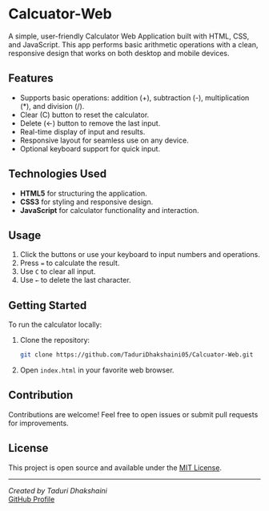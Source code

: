 # Calcuator-Web
A simple, user-friendly Calculator Web Application built with HTML, CSS, and JavaScript. This app performs basic arithmetic operations with a clean, responsive design that works on both desktop and mobile devices.

## Features

- Supports basic operations: addition (+), subtraction (-), multiplication (*), and division (/).
- Clear (C) button to reset the calculator.
- Delete (←) button to remove the last input.
- Real-time display of input and results.
- Responsive layout for seamless use on any device.
- Optional keyboard support for quick input.

## Technologies Used

- **HTML5** for structuring the application.
- **CSS3** for styling and responsive design.
- **JavaScript** for calculator functionality and interaction.

## Usage

1. Click the buttons or use your keyboard to input numbers and operations.
2. Press `=` to calculate the result.
3. Use `C` to clear all input.
4. Use `←` to delete the last character.

## Getting Started

To run the calculator locally:

1. Clone the repository:
   ```bash
   git clone https://github.com/TaduriDhakshaini05/Calcuator-Web.git
2. Open `index.html` in your favorite web browser.

## Contribution

Contributions are welcome! Feel free to open issues or submit pull requests for improvements.

## License

This project is open source and available under the [MIT License](LICENSE).

---

*Created by Taduri Dhakshaini*  
[GitHub Profile](https://github.com/TaduriDhakshaini05)
